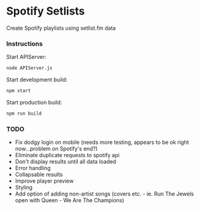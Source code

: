 # Spotify Setlists
Create Spotify playlists using setlist.fm data

### Instructions

Start APIServer:
```sh
node APIServer.js
```

Start development build:
```sh
npm start
```

Start production build:
```sh
npm run build
```

### TODO

- Fix dodgy login on mobile (needs more testing, appears to be ok right now...problem on Spotify's end?)
- Eliminate duplicate requests to spotify api
- Don't display results until all data loaded
- Error handling
- Collapsable results
- Improve player preview
- Styling
- Add option of adding non-artist songs (covers etc. - ie. Run The Jewels open with Queen - We Are The Champions)
